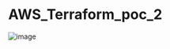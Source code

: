# AWS_Terraform_poc_2
![image](https://user-images.githubusercontent.com/32573731/151779859-9f836de9-20af-476e-b8d4-5ddaf5b48369.png)
